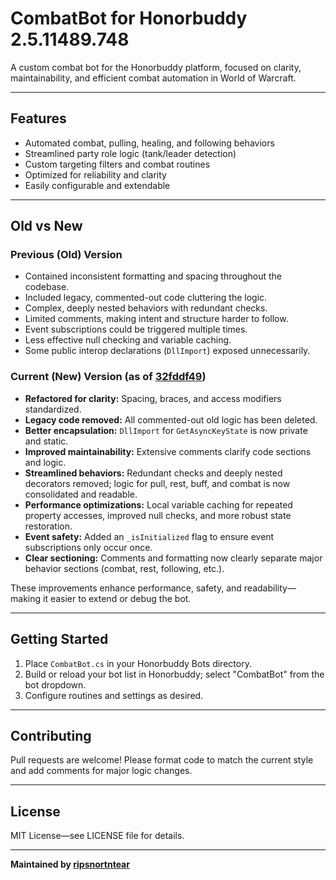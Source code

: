 # CombatBot for Honorbuddy 2.5.11489.748

A custom combat bot for the Honorbuddy platform, focused on clarity, maintainability, and efficient combat automation in World of Warcraft.

---

## Features

- Automated combat, pulling, healing, and following behaviors
- Streamlined party role logic (tank/leader detection)
- Custom targeting filters and combat routines
- Optimized for reliability and clarity
- Easily configurable and extendable

---

## Old vs New

### Previous (Old) Version

- Contained inconsistent formatting and spacing throughout the codebase.
- Included legacy, commented-out code cluttering the logic.
- Complex, deeply nested behaviors with redundant checks.
- Limited comments, making intent and structure harder to follow.
- Event subscriptions could be triggered multiple times.
- Less effective null checking and variable caching.
- Some public interop declarations (`DllImport`) exposed unnecessarily.

### Current (New) Version (as of [32fddf49](https://github.com/ripsnortntear/CombatBot_HB_2.5.11489.748/commit/32fddf49e99458bef1b3fcf94c879c2d78dc4a78))

- **Refactored for clarity:** Spacing, braces, and access modifiers standardized.
- **Legacy code removed:** All commented-out old logic has been deleted.
- **Better encapsulation:** `DllImport` for `GetAsyncKeyState` is now private and static.
- **Improved maintainability:** Extensive comments clarify code sections and logic.
- **Streamlined behaviors:** Redundant checks and deeply nested decorators removed; logic for pull, rest, buff, and combat is now consolidated and readable.
- **Performance optimizations:** Local variable caching for repeated property accesses, improved null checks, and more robust state restoration.
- **Event safety:** Added an `_isInitialized` flag to ensure event subscriptions only occur once.
- **Clear sectioning:** Comments and formatting now clearly separate major behavior sections (combat, rest, following, etc.).

These improvements enhance performance, safety, and readability—making it easier to extend or debug the bot.

---

## Getting Started

1. Place `CombatBot.cs` in your Honorbuddy Bots directory.
2. Build or reload your bot list in Honorbuddy; select "CombatBot" from the bot dropdown.
3. Configure routines and settings as desired.

---

## Contributing

Pull requests are welcome! Please format code to match the current style and add comments for major logic changes.

---

## License

MIT License—see LICENSE file for details.

---

**Maintained by [ripsnortntear](https://github.com/ripsnortntear)**
